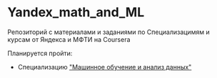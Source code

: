 # Yandex_math_and_ML
Репозиторий с материалами и заданиями по Специализацимям и курсам от Яндекса и МФТИ на Coursera

Планируется пройти:
 - Специализацию ["Машинное обучение и анализ данных"](https://www.coursera.org/specializations/machine-learning-data-analysis)
